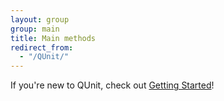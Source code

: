 ```yaml
---
layout: group
group: main
title: Main methods
redirect_from:
  - "/QUnit/"
---
```


If you're new to QUnit, check out [Getting Started](../../intro.md)!
